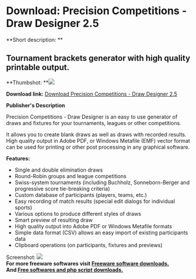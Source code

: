 # Download: Precision Competitions - Draw Designer 2.5

**Short description: **

## Tournament brackets generator with high quality printable output.

  
**Thumbshot: **![](http://www.freewarefiles.com/screenshot/pcdrawdsgnr_md.jpg)   
  
**Download link:** [Download Precision Competitions - Draw Designer 2.5](http://freesoftwares.boysofts.com/Precision-Competitions-Draw-Designer_program_78133.html)  
  

**Publisher's Description**  
  

Precision Competitions - Draw Designer is an easy to use generator of draws
and fixtures for your tournaments, leagues or other competitions.

It allows you to create blank draws as well as draws with recorded results.
High quality output in Adobe PDF, or Windows Metafile (EMF) vector format can
be used for printing or other post processing in any graphical software.

**Features:**

  * Single and double elimination draws 
  * Round-Robin groups and league competitions 
  * Swiss-system tournaments (including Buchholz, Sonneborn-Berger and progressive score tie-breaking criteria) 
  * Custom database of participants (players, teams, etc.) 
  * Easy recording of match results (special edit dialogs for individual sports) 
  * Various options to produce different styles of draws 
  * Smart preview of resulting draw 
  * High quality output into Adobe PDF or Windows Metafile formats 
  * Simple data format (CSV) allows an easy import of existing participants data 
  * Clipboard operations (on participants, fixtures and previews) 

  
  
Screenshot: ![](http://www.freewarefiles.com/screenshot/pcdrawdsgnr.jpg)  
**For more freeware softwares visit [Freeware software downloads.](http://freesoftwares.boysofts.com/)**   
**And [Free softwares and php script downloads.](http://www.boysofts.com/)**

